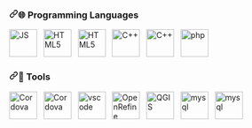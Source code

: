 <h3 dir="auto"><a id="user-content--programming-languages" class="anchor" aria-hidden="true" href="#-programming-languages"><svg class="octicon octicon-link" viewBox="0 0 16 16" version="1.1" width="16" height="16" aria-hidden="true"><path fill-rule="evenodd" d="M7.775 3.275a.75.75 0 001.06 1.06l1.25-1.25a2 2 0 112.83 2.83l-2.5 2.5a2 2 0 01-2.83 0 .75.75 0 00-1.06 1.06 3.5 3.5 0 004.95 0l2.5-2.5a3.5 3.5 0 00-4.95-4.95l-1.25 1.25zm-4.69 9.64a2 2 0 010-2.83l2.5-2.5a2 2 0 012.83 0 .75.75 0 001.06-1.06 3.5 3.5 0 00-4.95 0l-2.5 2.5a3.5 3.5 0 004.95 4.95l1.25-1.25a.75.75 0 00-1.06-1.06l-1.25 1.25a2 2 0 01-2.83 0z"></path></svg></a><g-emoji class="g-emoji" alias="globe_with_meridians" fallback-src="https://github.githubassets.com/images/icons/emoji/unicode/1f310.png">🌐</g-emoji> Programming Languages</h3>
<p dir="auto"><a target="_blank" rel="noopener noreferrer" href="https://camo.githubusercontent.com/19c442403fb0e923bbc655300a74ce3175f68171d9331aa9fd1d4e6b9a84977c/68747470733a2f2f75706c6f61642e77696b696d656469612e6f72672f77696b6970656469612f636f6d6d6f6e732f392f39392f556e6f6666696369616c5f4a6176615363726970745f6c6f676f5f322e737667"><img src="https://camo.githubusercontent.com/19c442403fb0e923bbc655300a74ce3175f68171d9331aa9fd1d4e6b9a84977c/68747470733a2f2f75706c6f61642e77696b696d656469612e6f72672f77696b6970656469612f636f6d6d6f6e732f392f39392f556e6f6666696369616c5f4a6176615363726970745f6c6f676f5f322e737667" alt="JS" height="50" data-canonical-src="https://upload.wikimedia.org/wikipedia/commons/9/99/Unofficial_JavaScript_logo_2.svg" style="max-width: 100%;"></a> &nbsp; <a target="_blank" rel="noopener noreferrer" href="https://camo.githubusercontent.com/afd3139a285295c960e8cab5f69d684aaf3831c631e218ae4483a29cd450f7d0/68747470733a2f2f75706c6f61642e77696b696d656469612e6f72672f77696b6970656469612f636f6d6d6f6e732f362f36312f48544d4c355f6c6f676f5f616e645f776f72646d61726b2e737667"><img src="https://camo.githubusercontent.com/afd3139a285295c960e8cab5f69d684aaf3831c631e218ae4483a29cd450f7d0/68747470733a2f2f75706c6f61642e77696b696d656469612e6f72672f77696b6970656469612f636f6d6d6f6e732f362f36312f48544d4c355f6c6f676f5f616e645f776f72646d61726b2e737667" alt="HTML5" height="50" data-canonical-src="https://upload.wikimedia.org/wikipedia/commons/6/61/HTML5_logo_and_wordmark.svg" style="max-width: 100%;"></a> &nbsp; <a target="_blank" rel="noopener noreferrer" href="https://camo.githubusercontent.com/b24794bf48946ae7053e015da9a19047d087b19d43cb1aff6f89341cc34e1dd4/68747470733a2f2f75706c6f61642e77696b696d656469612e6f72672f77696b6970656469612f636f6d6d6f6e732f642f64352f435353335f6c6f676f5f616e645f776f72646d61726b2e737667"><img src="https://camo.githubusercontent.com/b24794bf48946ae7053e015da9a19047d087b19d43cb1aff6f89341cc34e1dd4/68747470733a2f2f75706c6f61642e77696b696d656469612e6f72672f77696b6970656469612f636f6d6d6f6e732f642f64352f435353335f6c6f676f5f616e645f776f72646d61726b2e737667" alt="HTML5" height="50" data-canonical-src="https://upload.wikimedia.org/wikipedia/commons/d/d5/CSS3_logo_and_wordmark.svg" style="max-width: 100%;"></a> &nbsp; <a target="_blank" rel="noopener noreferrer" href="https://camo.githubusercontent.com/f7f24086498ff611c5d0346259cc1cd6bbb757fdd3da2b33debc8724b8d6f558/68747470733a2f2f75706c6f61642e77696b696d656469612e6f72672f77696b6970656469612f636f6d6d6f6e732f312f31382f49534f5f432532422532425f4c6f676f2e737667"><img src="https://camo.githubusercontent.com/f7f24086498ff611c5d0346259cc1cd6bbb757fdd3da2b33debc8724b8d6f558/68747470733a2f2f75706c6f61642e77696b696d656469612e6f72672f77696b6970656469612f636f6d6d6f6e732f312f31382f49534f5f432532422532425f4c6f676f2e737667" alt="C++" height="50" data-canonical-src="https://upload.wikimedia.org/wikipedia/commons/1/18/ISO_C%2B%2B_Logo.svg" style="max-width: 100%;"></a> &nbsp; <a target="_blank" rel="noopener noreferrer" href="https://camo.githubusercontent.com/b3c60985de9c613b233acb4d5c3b620bbaec04d217c03b600b18e870712b53c3/68747470733a2f2f75706c6f61642e77696b696d656469612e6f72672f77696b6970656469612f636f6d6d6f6e732f642f64392f4e6f64652e6a735f6c6f676f2e737667"><img src="https://camo.githubusercontent.com/b3c60985de9c613b233acb4d5c3b620bbaec04d217c03b600b18e870712b53c3/68747470733a2f2f75706c6f61642e77696b696d656469612e6f72672f77696b6970656469612f636f6d6d6f6e732f642f64392f4e6f64652e6a735f6c6f676f2e737667" alt="C++" height="50" data-canonical-src="https://upload.wikimedia.org/wikipedia/commons/d/d9/Node.js_logo.svg" style="max-width: 100%;"></a> &nbsp; <a target="_blank" rel="noopener noreferrer" href="https://camo.githubusercontent.com/50fa7b8622a4da2f72e63ea33c4f5d4852fd8601e00e298285ca38033cf9fe2c/68747470733a2f2f75706c6f61642e77696b696d656469612e6f72672f77696b6970656469612f636f6d6d6f6e732f322f32372f5048502d6c6f676f2e737667"><img src="https://camo.githubusercontent.com/50fa7b8622a4da2f72e63ea33c4f5d4852fd8601e00e298285ca38033cf9fe2c/68747470733a2f2f75706c6f61642e77696b696d656469612e6f72672f77696b6970656469612f636f6d6d6f6e732f322f32372f5048502d6c6f676f2e737667" alt="php" height="50" data-canonical-src="https://upload.wikimedia.org/wikipedia/commons/2/27/PHP-logo.svg" style="max-width: 100%;"></a></p>
<h3 dir="auto"><a id="user-content--tools" class="anchor" aria-hidden="true" href="#-tools"><svg class="octicon octicon-link" viewBox="0 0 16 16" version="1.1" width="16" height="16" aria-hidden="true"><path fill-rule="evenodd" d="M7.775 3.275a.75.75 0 001.06 1.06l1.25-1.25a2 2 0 112.83 2.83l-2.5 2.5a2 2 0 01-2.83 0 .75.75 0 00-1.06 1.06 3.5 3.5 0 004.95 0l2.5-2.5a3.5 3.5 0 00-4.95-4.95l-1.25 1.25zm-4.69 9.64a2 2 0 010-2.83l2.5-2.5a2 2 0 012.83 0 .75.75 0 001.06-1.06 3.5 3.5 0 00-4.95 0l-2.5 2.5a3.5 3.5 0 004.95 4.95l1.25-1.25a.75.75 0 00-1.06-1.06l-1.25 1.25a2 2 0 01-2.83 0z"></path></svg></a><g-emoji class="g-emoji" alias="wrench" fallback-src="https://github.githubassets.com/images/icons/emoji/unicode/1f527.png">🔧</g-emoji> Tools</h3>
<p dir="auto"><a target="_blank" rel="noopener noreferrer" href="https://camo.githubusercontent.com/7fa5cacd0da89c37ae8530efbbe92f2144af94b9b6270f4197b488f8b315eaae/68747470733a2f2f75706c6f61642e77696b696d656469612e6f72672f77696b6970656469612f636f6d6d6f6e732f392f39312f4f637469636f6e732d6d61726b2d6769746875622e737667"><img src="https://camo.githubusercontent.com/7fa5cacd0da89c37ae8530efbbe92f2144af94b9b6270f4197b488f8b315eaae/68747470733a2f2f75706c6f61642e77696b696d656469612e6f72672f77696b6970656469612f636f6d6d6f6e732f392f39312f4f637469636f6e732d6d61726b2d6769746875622e737667" alt="Cordova" height="50" data-canonical-src="https://upload.wikimedia.org/wikipedia/commons/9/91/Octicons-mark-github.svg" style="max-width: 100%;"></a>  &nbsp; <a target="_blank" rel="noopener noreferrer" href="https://camo.githubusercontent.com/a7c53213e8f8b066b8f6aafbaf8465fe1b3a5dc456f9beb9c810a7c36c5c9e86/68747470733a2f2f636f72646f76612e6170616368652e6f72672f7374617469632f696d672f636f72646f76615f626f742e706e67"><img src="https://camo.githubusercontent.com/a7c53213e8f8b066b8f6aafbaf8465fe1b3a5dc456f9beb9c810a7c36c5c9e86/68747470733a2f2f636f72646f76612e6170616368652e6f72672f7374617469632f696d672f636f72646f76615f626f742e706e67" alt="Cordova" height="50" data-canonical-src="https://cordova.apache.org/static/img/cordova_bot.png" style="max-width: 100%;"></a>  &nbsp; <a target="_blank" rel="noopener noreferrer" href="https://camo.githubusercontent.com/1708ce976581ff41a169dc4d3161d41b91900ca2ea48db4950db36f9f45932af/68747470733a2f2f75706c6f61642e77696b696d656469612e6f72672f77696b6970656469612f636f6d6d6f6e732f392f39612f56697375616c5f53747564696f5f436f64655f312e33355f69636f6e2e737667"><img src="https://camo.githubusercontent.com/1708ce976581ff41a169dc4d3161d41b91900ca2ea48db4950db36f9f45932af/68747470733a2f2f75706c6f61642e77696b696d656469612e6f72672f77696b6970656469612f636f6d6d6f6e732f392f39612f56697375616c5f53747564696f5f436f64655f312e33355f69636f6e2e737667" alt="vscode" height="50" data-canonical-src="https://upload.wikimedia.org/wikipedia/commons/9/9a/Visual_Studio_Code_1.35_icon.svg" style="max-width: 100%;"></a>  &nbsp; <a target="_blank" rel="noopener noreferrer" href="https://camo.githubusercontent.com/026ad81f8733f7b25a893ea27b70ff62131f9c301a90a39d1dad8b0d1702f6e5/68747470733a2f2f75706c6f61642e77696b696d656469612e6f72672f77696b6970656469612f636f6d6d6f6e732f342f34622f4f70656e526566696e655f4e65775f4c6f676f2e706e67"><img src="https://camo.githubusercontent.com/026ad81f8733f7b25a893ea27b70ff62131f9c301a90a39d1dad8b0d1702f6e5/68747470733a2f2f75706c6f61642e77696b696d656469612e6f72672f77696b6970656469612f636f6d6d6f6e732f342f34622f4f70656e526566696e655f4e65775f4c6f676f2e706e67" alt="OpenRefine" height="50" data-canonical-src="https://upload.wikimedia.org/wikipedia/commons/4/4b/OpenRefine_New_Logo.png" style="max-width: 100%;"></a>  &nbsp; <a target="_blank" rel="noopener noreferrer" href="https://camo.githubusercontent.com/67fa0939e28cf27b14545d49f945eaed68cee87855f81fcc073aa7ec60b8ea19/68747470733a2f2f75706c6f61642e77696b696d656469612e6f72672f77696b6970656469612f636f6d6d6f6e732f372f37372f516769732d69636f6e2d332e302e706e67"><img src="https://camo.githubusercontent.com/67fa0939e28cf27b14545d49f945eaed68cee87855f81fcc073aa7ec60b8ea19/68747470733a2f2f75706c6f61642e77696b696d656469612e6f72672f77696b6970656469612f636f6d6d6f6e732f372f37372f516769732d69636f6e2d332e302e706e67" alt="QGIS" height="50" data-canonical-src="https://upload.wikimedia.org/wikipedia/commons/7/77/Qgis-icon-3.0.png" style="max-width: 100%;"></a>  &nbsp; <a target="_blank" rel="noopener noreferrer" href="https://camo.githubusercontent.com/9044da428dbd92cb9b74b8d69fe1d777fa4dab3b491b6cc2f1c8f1d14966c6d2/68747470733a2f2f75706c6f61642e77696b696d656469612e6f72672f77696b6970656469612f66722f362f36322f4d7953514c2e737667"><img src="https://camo.githubusercontent.com/9044da428dbd92cb9b74b8d69fe1d777fa4dab3b491b6cc2f1c8f1d14966c6d2/68747470733a2f2f75706c6f61642e77696b696d656469612e6f72672f77696b6970656469612f66722f362f36322f4d7953514c2e737667" alt="mysql" height="50" data-canonical-src="https://upload.wikimedia.org/wikipedia/fr/6/62/MySQL.svg" style="max-width: 100%;"></a>   &nbsp; <a target="_blank" rel="noopener noreferrer" href="https://camo.githubusercontent.com/f6790fe25d19d5c164908c28c522ea32f6184a37ac9e08adbb5855d411bbe91a/68747470733a2f2f75706c6f61642e77696b696d656469612e6f72672f77696b6970656469612f636f6d6d6f6e732f632f63662f416e67756c61725f66756c6c5f636f6c6f725f6c6f676f2e737667"><img src="https://camo.githubusercontent.com/f6790fe25d19d5c164908c28c522ea32f6184a37ac9e08adbb5855d411bbe91a/68747470733a2f2f75706c6f61642e77696b696d656469612e6f72672f77696b6970656469612f636f6d6d6f6e732f632f63662f416e67756c61725f66756c6c5f636f6c6f725f6c6f676f2e737667" alt="mysql" height="50" data-canonical-src="https://upload.wikimedia.org/wikipedia/commons/c/cf/Angular_full_color_logo.svg" style="max-width: 100%;"></a></p>
